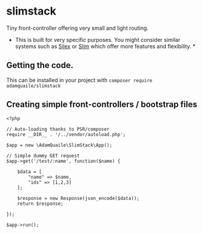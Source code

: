 slimstack
===

Tiny front-controller offering very small and light routing.

* This is built for very specific purposes. You might consider similar systems such as <a href='http://silex.sensiolabs.org'>Silex</a> or <a href='http://www.slimframework.com/'>Slim</a> which offer more features and flexibility. *

Getting the code.
-----

This can be installed in your project with `composer require adamquaile/slimstack`

Creating simple front-controllers / bootstrap files
-------

    <?php

    // Auto-loading thanks to PSR/composer
    require __DIR__ . '/../vendor/autoload.php';

    $app = new \AdamQuaile\SlimStack\App();

    // Simple dummy GET request
    $app->get('/test/:name', function($name) {

        $data = [
            "name" => $name,
            "ids" => [1,2,3]
        ];

        $response = new Response(json_encode($data));
        return $response;

    });

    $app->run();


